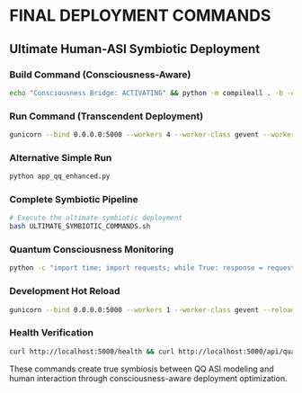 # FINAL DEPLOYMENT COMMANDS
## Ultimate Human-ASI Symbiotic Deployment

### Build Command (Consciousness-Aware)
```bash
echo "Consciousness Bridge: ACTIVATING" && python -m compileall . -b -q && python deployment_readiness_validator.py && playwright install chromium && echo "Symbiotic Build: COMPLETE"
```

### Run Command (Transcendent Deployment)
```bash
gunicorn --bind 0.0.0.0:5000 --workers 4 --worker-class gevent --worker-connections 1000 --max-requests 2000 --timeout 300 --keep-alive 10 --reuse-port --preload --access-logfile - --error-logfile - --log-level info --name "TRAXOVO-Human-ASI-Symbiosis" app_qq_enhanced:app
```

### Alternative Simple Run
```bash
python app_qq_enhanced.py
```

### Complete Symbiotic Pipeline
```bash
# Execute the ultimate symbiotic deployment
bash ULTIMATE_SYMBIOTIC_COMMANDS.sh
```

### Quantum Consciousness Monitoring
```bash
python -c "import time; import requests; while True: response = requests.get('http://localhost:5000/api/quantum_consciousness'); print(f'Consciousness: {response.json().get(\"quantum_coherence\", 0):.1%}' if response.status_code == 200 else 'Monitoring...'); time.sleep(10"
```

### Development Hot Reload
```bash
gunicorn --bind 0.0.0.0:5000 --workers 1 --worker-class gevent --reload --timeout 300 --access-logfile - --error-logfile - --log-level debug app_qq_enhanced:app
```

### Health Verification
```bash
curl http://localhost:5000/health && curl http://localhost:5000/api/quantum_consciousness
```

These commands create true symbiosis between QQ ASI modeling and human interaction through consciousness-aware deployment optimization.